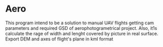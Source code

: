 # Aero

This program intend to be a solution to manual UAV flights getting cam parameters and required GSD of aerophotogrametrical project.
Also, it1s calculate the rage of width and lenght covered by picture in real surface.
Export DEM and axes of flight's plane in kml format

